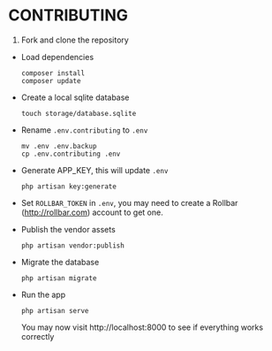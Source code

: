 # CONTRIBUTING

1. Fork and clone the repository

+ Load dependencies

    ```
    composer install
    composer update
    ```

+ Create a local sqlite database

    ```
    touch storage/database.sqlite
    ```

+ Rename `.env.contributing` to `.env`

    ```
    mv .env .env.backup
    cp .env.contributing .env
    ```

+ Generate APP_KEY, this will update `.env`

    ```
    php artisan key:generate
    ```

+ Set `ROLLBAR_TOKEN` in `.env`, you may need to create a Rollbar (http://rollbar.com) account to get one.

+ Publish the vendor assets

    ```
    php artisan vendor:publish
    ```

+ Migrate the database

    ```
    php artisan migrate
    ```

+ Run the app

    ```
    php artisan serve
    ```

    You may now visit http://localhost:8000 to see if everything works correctly
